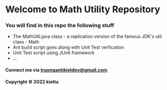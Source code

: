 # Welcome to Math Utility Repository

### You will find in this repo the following stuff

* The MathUtil.java class - a replication version of the famous JDK's
util class - Math
* Ant build script goes along with Unit Test verfication
* Unit Test script using JUnit framework
* ...

#### Connect me via truonganhkietdev@gmail.com

#### Copyright &#169; 2022 kietta